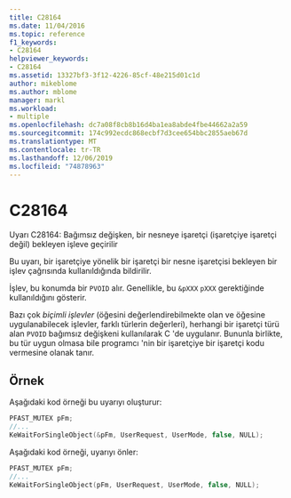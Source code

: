 ```yaml
---
title: C28164
ms.date: 11/04/2016
ms.topic: reference
f1_keywords:
- C28164
helpviewer_keywords:
- C28164
ms.assetid: 13327bf3-3f12-4226-85cf-48e215d01c1d
author: mikeblome
ms.author: mblome
manager: markl
ms.workload:
- multiple
ms.openlocfilehash: dc7a08f8cb8b16d4ba1ea8abde4fbe44662a2a59
ms.sourcegitcommit: 174c992ecdc868ecbf7d3cee654bbc2855aeb67d
ms.translationtype: MT
ms.contentlocale: tr-TR
ms.lasthandoff: 12/06/2019
ms.locfileid: "74878963"
---
```

# <a name="c28164"></a>C28164
Uyarı C28164: Bağımsız değişken, bir nesneye işaretçi (işaretçiye işaretçi değil) bekleyen işleve geçirilir

 Bu uyarı, bir işaretçiye yönelik bir işaretçi bir nesne işaretçisi bekleyen bir işlev çağrısında kullanıldığında bildirilir.

 İşlev, bu konumda bir `PVOID` alır. Genellikle, bu `&pXXX` `pXXX` gerektiğinde kullanıldığını gösterir.

 Bazı çok *biçimli işlevler* (öğesini değerlendirebilmekte olan ve öğesine uygulanabilecek işlevler, farklı türlerin değerleri), herhangi bir işaretçi türü alan `PVOID` bağımsız değişkeni kullanılarak C 'de uygulanır. Bununla birlikte, bu tür uygun olmasa bile programcı 'nin bir işaretçiye bir işaretçi kodu vermesine olanak tanır.

## <a name="example"></a>Örnek
 Aşağıdaki kod örneği bu uyarıyı oluşturur:

```cpp
PFAST_MUTEX pFm;
//...
KeWaitForSingleObject(&pFm, UserRequest, UserMode, false, NULL);
```

 Aşağıdaki kod örneği, uyarıyı önler:

```cpp
PFAST_MUTEX pFm;
//...
KeWaitForSingleObject(pFm, UserRequest, UserMode, false, NULL);
```

